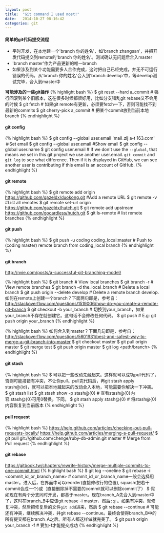 ```yaml
---
layout: post
title:  "Git command I used most!"
date:   2014-10-27 08:16:42
categories: git
---
```


#### 简单的git代码提交流程
* 平时开发，在本地建一个'branch 你的姓名'，如'branch zhangsan'，并把开发代码提交到remote的'branch 你的姓名'。测试确认无问题后合入master
* 'branch master'作为产品更新的唯一branch
* 如果涉及到某个功能需要多人合作完成，这时把自己已经完成，并无不可运行错误的代码，从'branch 你的姓名'合入到'branch develop'中，等develop测试完毕，合入到master中

**可能涉及的一些git操作**
{% highlight bash %}
$ git reset --hard a_commit # 强行回滚到某个旧版本，这在很多时候都很好用，比如分支错乱git rebase又不会用的时候
$ git fetch # 如果git remote有更新，必须要fetch一下，否则可能找不到最新的commits
$ git cherry-pick a_commit # 把某个commit放到当前本地branch
{% endhighlight %}

#### git config
{% highlight bash %}
$ git config --global user.email 'mail_zlj a-t 163.com' ＃Set email
$ git config --global user.email #Show email
$ git config --global user.name
$ git config user.email # If we don't use the `--global`, that means we set in this git project we use another user.email. `git commit` and `git log` to see what difference. Then if it is displayed in GitHub, we can see another user is contributing if this email is an account of GitHub. 
{% endhighlight %}

#### git remote
{% highlight bash %}
$ git remote add origin https://github.com/gazeldx/duokong.git #Add a remote URL
$ git remote -v #List all remotes
$ git remote set-url origin https://github.com/gazeldx/hutch.git
$ git remote add upstream https://github.com/gocardless/hutch.git
$ git ls-remote # list remote branches
{% endhighlight %}

#### git push
{% highlight bash %}
$ git push -u coding coding_local:master # Push to (coding master) remote branch from coding_local branch
{% endhighlight %}

#### git branch
http://nvie.com/posts/a-successful-git-branching-model/

{% highlight bash %}
$ git branch # View local branches
$ git branch -r # View remote branches
$ git branch -d the_local_branch # Delete a local branch
$ git push origin --delete develop # Delete a remote branch develop.
如何在remote上创建一个branch？下面两句即是，参考自：http://stackoverflow.com/questions/1519006/how-do-you-create-a-remote-git-branch
$ git checkout -b your_branch # 切换到your_branch，如果your_branch不存在就创建它。这句话不会修改任何代码。
$ git push <remote-name> <branch-name> # E.g: git push origin your_branch
{% endhighlight %}

{% highlight bash %}
如何合入到master？下面几句即是，参考自：http://stackoverflow.com/questions/5601931/best-and-safest-way-to-merge-a-git-branch-into-master
$ git checkout master
$ git pull origin master
$ git merge test
$ git push origin master
$ git log <path/branch>
{% endhighlight %}

#### git stash
{% highlight bash %}
$ 可以把一些改动先藏起来。这样就可以成功pull代码了，否则可能报错有冲突，不让你pull。pull完代码后，再git stash apply stash@{id}，就可以把本地藏起来的改动合入本地，可能需要你解决一下冲突。
$ git stash list
$ git stash show -p stash@{0} # 查看stash@{0}内容.stash@{0}可用0替换。下同。
$ git stash apply stash@{0} # 将stash@{0}内容恢复到当前版本
{% endhighlight %}

#### pull request
{% highlight bash %}
https://help.github.com/articles/checking-out-pull-requests-locally/
https://help.github.com/articles/merging-a-pull-request/
$ git pull git://github.com/chenge/ruby-db-admin.git master # Merge from Pull request
{% endhighlight %}

#### git rebase
https://gitbook.tw/chapters/rewrite-history/merge-multiple-commits-to-one-commit.html
{% highlight bash %}
$ git log --oneline
$ git rebase -i <commit_id_or_branch_name> # commit_id_or_branch_name一般会选择用master。进入后，在界面中可以reorder(直接修改行的位置), squash(把若干commit合成一个)或（直接删除掉不需要的commit就可以删除commit了）
$ 假如现在有两个分支同时开发，都基于master。现在branch_A先合入到master中了，这时在branch_B中应该git rebase -i master，然后`:q!`。如果有冲突，就修复冲突，然后把修复后的文件`git add`进来，然后
$ git rebase --continue # 可能还有冲突，继续解决冲突，并git rebase --continue。最终会使得branch_B中的所有提交都在branch_A之后。所有人都这样做就完美了。
$ git push origin your_branch -f # 要加-f才能提交成功
{% endhighlight %}


